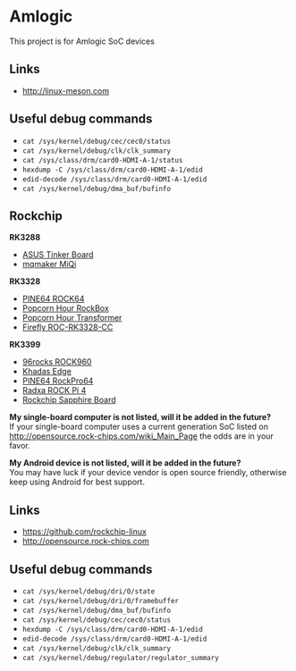 # Amlogic

This project is for Amlogic SoC devices

## Links

* http://linux-meson.com

## Useful debug commands

* `cat /sys/kernel/debug/cec/cec0/status`
* `cat /sys/kernel/debug/clk/clk_summary`
* `cat /sys/class/drm/card0-HDMI-A-1/status`
* `hexdump -C /sys/class/drm/card0-HDMI-A-1/edid`
* `edid-decode /sys/class/drm/card0-HDMI-A-1/edid`
* `cat /sys/kernel/debug/dma_buf/bufinfo`

## Rockchip

**RK3288**
* [ASUS Tinker Board](devices/RK3288)
* [mqmaker MiQi](devices/RK3288)

**RK3328**
* [PINE64 ROCK64](devices/RK3328)
* [Popcorn Hour RockBox](devices/RK3328)
* [Popcorn Hour Transformer](devices/RK3328)
* [Firefly ROC-RK3328-CC](devices/RK3328)

**RK3399**
* [96rocks ROCK960](devices/RK3399)
* [Khadas Edge](devices/RK3399)
* [PINE64 RockPro64](devices/RK3399)
* [Radxa ROCK Pi 4](devices/RK3399)
* [Rockchip Sapphire Board](devices/RK3399)

**My single-board computer is not listed, will it be added in the future?**<br />
If your single-board computer uses a current generation SoC listed on http://opensource.rock-chips.com/wiki_Main_Page the odds are in your favor.

**My Android device is not listed, will it be added in the future?**<br />
You may have luck if your device vendor is open source friendly, otherwise keep using Android for best support.

## Links

* https://github.com/rockchip-linux
* http://opensource.rock-chips.com

## Useful debug commands

* `cat /sys/kernel/debug/dri/0/state`
* `cat /sys/kernel/debug/dri/0/framebuffer`
* `cat /sys/kernel/debug/dma_buf/bufinfo`
* `cat /sys/kernel/debug/cec/cec0/status`
* `hexdump -C /sys/class/drm/card0-HDMI-A-1/edid`
* `edid-decode /sys/class/drm/card0-HDMI-A-1/edid`
* `cat /sys/kernel/debug/clk/clk_summary`
* `cat /sys/kernel/debug/regulator/regulator_summary`
